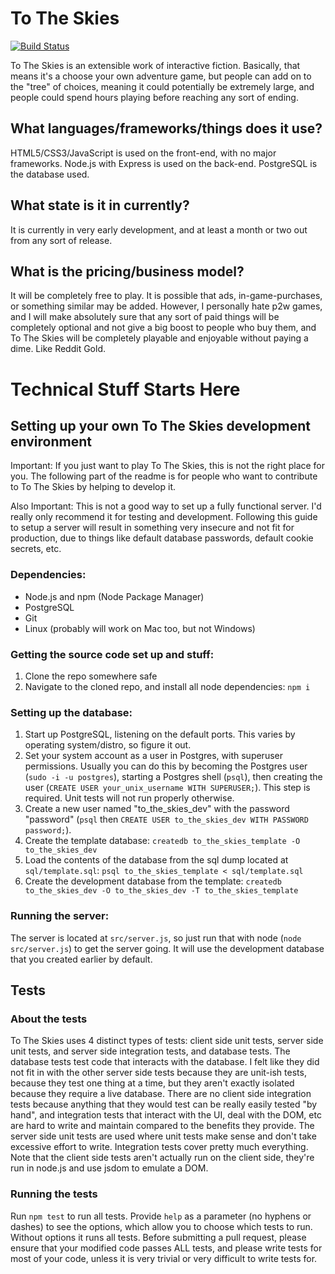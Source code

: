 # To The Skies

[![Build Status](https://travis-ci.org/markasoftware/to-the-skies.svg?branch=master)](https://travis-ci.org/markasoftware/to-the-skies)

To The Skies is an extensible work of interactive fiction. Basically, that means it's a choose your own adventure game, but people can add on to the "tree" of choices, meaning it could potentially be extremely large, and people could spend hours playing before reaching any sort of ending.
## What languages/frameworks/things does it use?
HTML5/CSS3/JavaScript is used on the front-end, with no major frameworks. Node.js with Express is used on the back-end. PostgreSQL is the database used.
## What state is it in currently?
It is currently in very early development, and at least a month or two out from any sort of release.
## What is the pricing/business model?
It will be completely free to play. It is possible that ads, in-game-purchases, or something similar may be added. However, I personally hate p2w games, and I will make absolutely sure that any sort of paid things will be completely optional and not give a big boost to people who buy them, and To The Skies will be completely playable and enjoyable without paying a dime. Like Reddit Gold.

# Technical Stuff Starts Here

## Setting up your own To The Skies development environment

Important: If you just want to play To The Skies, this is not the right place for you. The following part of the readme is for people who want to contribute to To The Skies by helping to develop it.

Also Important: This is not a good way to set up a fully functional server. I'd really only recommend it for testing and development. Following this guide to setup a server will result in something very insecure and not fit for production, due to things like default database passwords, default cookie secrets, etc.

### Dependencies:

- Node.js and npm (Node Package Manager)
- PostgreSQL
- Git
- Linux (probably will work on Mac too, but not Windows)

### Getting the source code set up and stuff:

1. Clone the repo somewhere safe
2. Navigate to the cloned repo, and install all node dependencies: `npm i`

### Setting up the database:

1. Start up PostgreSQL, listening on the default ports. This varies by operating system/distro, so figure it out.
2. Set your system account as a user in Postgres, with superuser permissions. Usually you can do this by becoming the Postgres user (`sudo -i -u postgres`), starting a Postgres shell (`psql`), then creating the user (`CREATE USER your_unix_username WITH SUPERUSER;`). This step is required. Unit tests will not run properly otherwise.
2. Create a new user named "to_the_skies_dev" with the password "password" (`psql` then `CREATE USER to_the_skies_dev WITH PASSWORD password;`).
3. Create the template database: `createdb to_the_skies_template -O to_the_skies_dev`
4. Load the contents of the database from the sql dump located at `sql/template.sql`: `psql to_the_skies_template < sql/template.sql`
5. Create the development database from the template: `createdb to_the_skies_dev -O to_the_skies_dev -T to_the_skies_template`

### Running the server:

The server is located at `src/server.js`, so just run that with node (`node src/server.js`) to get the server going. It will use the development database that you created earlier by default.

## Tests

### About the tests

To The Skies uses 4 distinct types of tests: client side unit tests, server side unit tests, and server side integration tests, and database tests. The database tests test code that interacts with the database. I felt like they did not fit in with the other server side tests because they are unit-ish tests, because they test one thing at a time, but they aren't exactly isolated because they require a live database. There are no client side integration tests because anything that they would test can be really easily tested "by hand", and integration tests that interact with the UI, deal with the DOM, etc are hard to write and maintain compared to the benefits they provide. The server side unit tests are used where unit tests make sense and don't take excessive effort to write. Integration tests cover pretty much everything. Note that the client side tests aren't actually run on the client side, they're run in node.js and use jsdom to emulate a DOM.

### Running the tests

Run `npm test` to run all tests. Provide `help` as a parameter (no hyphens or dashes) to see the options, which allow you to choose which tests to run. Without options it runs all tests. Before submitting a pull request, please ensure that your modified code passes ALL tests, and please write tests for most of your code, unless it is very trivial or very difficult to write tests for.
